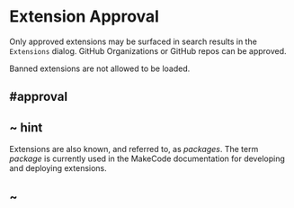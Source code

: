 # Extension Approval

Only approved extensions may be surfaced in search results in the ``Extensions`` dialog.
GitHub Organizations or GitHub repos can be approved.

Banned extensions are not allowed to be loaded.

## #approval

## ~ hint

Extensions are also known, and referred to, as _packages_. The term _package_ is currently used in the MakeCode documentation for developing and deploying extensions.

## ~
